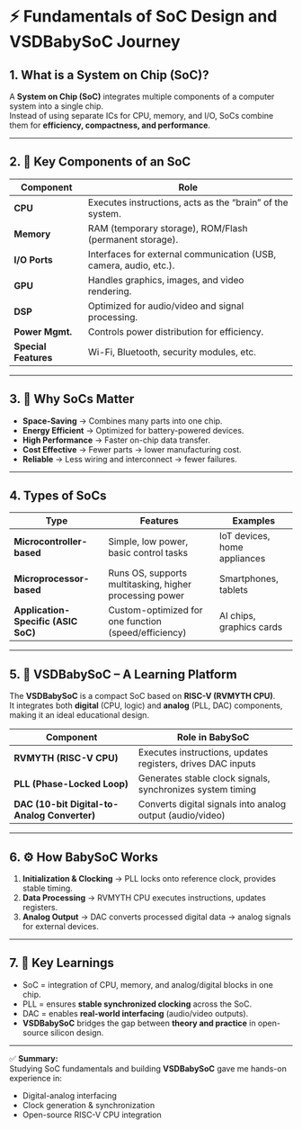 # ⚡ Fundamentals of SoC Design and VSDBabySoC Journey

## 1. What is a System on Chip (SoC)?
A **System on Chip (SoC)** integrates multiple components of a computer system into a single chip.  
Instead of using separate ICs for CPU, memory, and I/O, SoCs combine them for **efficiency, compactness, and performance**.

---

## 2. 🔑 Key Components of an SoC

| Component | Role |
|-----------|------|
| **CPU** | Executes instructions, acts as the “brain” of the system. |
| **Memory** | RAM (temporary storage), ROM/Flash (permanent storage). |
| **I/O Ports** | Interfaces for external communication (USB, camera, audio, etc.). |
| **GPU** | Handles graphics, images, and video rendering. |
| **DSP** | Optimized for audio/video and signal processing. |
| **Power Mgmt.** | Controls power distribution for efficiency. |
| **Special Features** | Wi-Fi, Bluetooth, security modules, etc. |

---

## 3. 🚀 Why SoCs Matter
- **Space-Saving** → Combines many parts into one chip.  
- **Energy Efficient** → Optimized for battery-powered devices.  
- **High Performance** → Faster on-chip data transfer.  
- **Cost Effective** → Fewer parts → lower manufacturing cost.  
- **Reliable** → Less wiring and interconnect → fewer failures.  

---

## 4. Types of SoCs

| Type | Features | Examples |
|------|----------|----------|
| **Microcontroller-based** | Simple, low power, basic control tasks | IoT devices, home appliances |
| **Microprocessor-based** | Runs OS, supports multitasking, higher processing power | Smartphones, tablets |
| **Application-Specific (ASIC SoC)** | Custom-optimized for one function (speed/efficiency) | AI chips, graphics cards |

---

## 5. 🧩 VSDBabySoC – A Learning Platform
The **VSDBabySoC** is a compact SoC based on **RISC-V (RVMYTH CPU)**.  
It integrates both **digital** (CPU, logic) and **analog** (PLL, DAC) components, making it an ideal educational design.  

| Component | Role in BabySoC |
|-----------|-----------------|
| **RVMYTH (RISC-V CPU)** | Executes instructions, updates registers, drives DAC inputs |
| **PLL (Phase-Locked Loop)** | Generates stable clock signals, synchronizes system timing |
| **DAC (10-bit Digital-to-Analog Converter)** | Converts digital signals into analog output (audio/video) |

---

## 6. ⚙️ How BabySoC Works
1. **Initialization & Clocking** → PLL locks onto reference clock, provides stable timing.  
2. **Data Processing** → RVMYTH CPU executes instructions, updates registers.  
3. **Analog Output** → DAC converts processed digital data → analog signals for external devices.  

---

## 7. 📘 Key Learnings
- SoC = integration of CPU, memory, and analog/digital blocks in one chip.  
- PLL = ensures **stable synchronized clocking** across the SoC.  
- DAC = enables **real-world interfacing** (audio/video outputs).  
- **VSDBabySoC** bridges the gap between **theory and practice** in open-source silicon design.  

---

✅ **Summary:**  
Studying SoC fundamentals and building **VSDBabySoC** gave me hands-on experience in:  
- Digital-analog interfacing  
- Clock generation & synchronization  
- Open-source RISC-V CPU integration  
